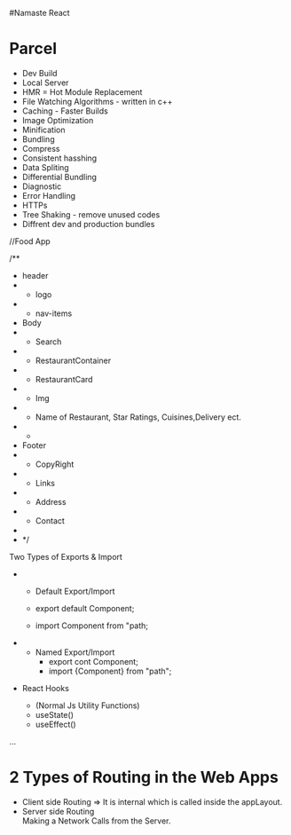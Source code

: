 #Namaste React

# Parcel

- Dev Build
- Local Server
- HMR = Hot Module Replacement
- File Watching Algorithms - written in c++
- Caching - Faster Builds
- Image Optimization
- Minification
- Bundling
- Compress
- Consistent hasshing
- Data Spliting
- Differential Bundling
- Diagnostic
- Error Handling
- HTTPs
- Tree Shaking - remove unused codes
- Diffrent dev and production bundles

//Food App

/\*\*

- header
- - logo
- - nav-items
- Body
- - Search
- - RestaurantContainer
- - RestaurantCard
- - Img
- - Name of Restaurant, Star Ratings, Cuisines,Delivery ect.
- -
- Footer
- - CopyRight
- - Links
- - Address
- - Contact
-
- \*/

Two Types of Exports & Import

- - Default Export/Import

  - export default Component;
  - import Component from "path;

- - Named Export/Import
    - export cont Component;
    - import {Component} from "path";

- React Hooks
  - (Normal Js Utility Functions)
  - useState()
  - useEffect()

...

# 2 Types of Routing in the Web Apps

- Client side Routing => It is internal which is called inside the appLayout.
- Server side Routing  
  Making a Network Calls from the Server.
